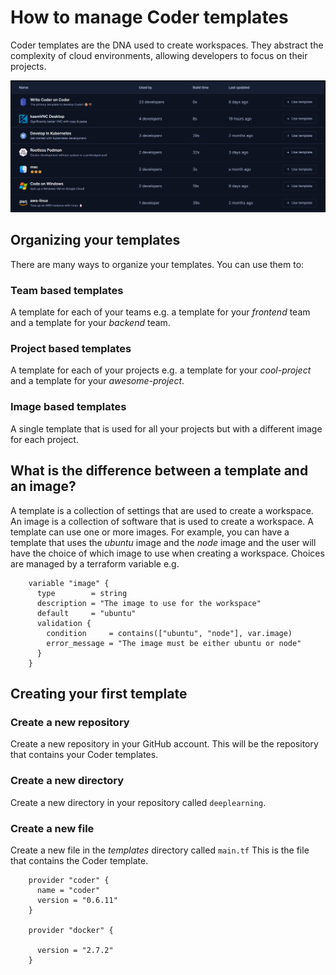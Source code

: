 # How to manage Coder templates

Coder templates are the DNA used to create workspaces. They abstract the complexity of cloud environments, allowing developers to focus on their projects.

[![Coder templates](./static/templates.png)](./static/templates.png)

## Organizing your templates

There are many ways to organize your templates. You can use them to:

### Team based templates

A template for each of your teams e.g. a template for your _frontend_ team and a template for your _backend_ team.

### Project based templates

A template for each of your projects e.g. a template for your _cool-project_ and a template for your _awesome-project_.

### Image based templates

A single template that is used for all your projects but with a different image for each project.

## What is the difference between a template and an image?

A template is a collection of settings that are used to create a workspace. An image is a collection of software that is used to create a workspace. A template can use one or more images. For example, you can have a template that uses the _ubuntu_ image and the _node_ image and the user will have the choice of which image to use when creating a workspace. Choices are managed by a terraform variable e.g.

```hcl
    variable "image" {
      type        = string
      description = "The image to use for the workspace"
      default     = "ubuntu"
      validation {
        condition     = contains(["ubuntu", "node"], var.image)
        error_message = "The image must be either ubuntu or node"
      }
    }
```

## Creating your first template

### Create a new repository

Create a new repository in your GitHub account. This will be the repository that contains your Coder templates.

### Create a new directory

Create a new directory in your repository called `deeplearning`.

### Create a new file

Create a new file in the _templates_ directory called `main.tf` This is the file that contains the Coder template.

```hcl
    provider "coder" {
      name = "coder"
      version = "0.6.11"
    }

    provider "docker" {

      version = "2.7.2"
    }
```
